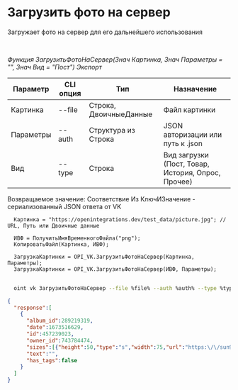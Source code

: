 ﻿---
sidebar_position: 11
---

# Загрузить фото на сервер
 Загружает фото на сервер для его дальнейшего использования




<br/>


*Функция ЗагрузитьФотоНаСервер(Знач Картинка, Знач Параметры = "", Знач Вид = "Пост") Экспорт*

  | Параметр | CLI опция | Тип | Назначение |
  |-|-|-|-|
  | Картинка | --file | Строка, ДвоичныеДанные | Файл картинки |
  | Параметры | --auth | Структура из Строка | JSON авторизации или путь к .json |
  | Вид | --type | Строка | Вид загрузки (Пост, Товар, История, Опрос, Прочее) |

  
  Возвращаемое значение:   Соответствие Из КлючИЗначение - сериализованный JSON ответа от VK 


```bsl title="Пример кода"
  Картинка = "https://openintegrations.dev/test_data/picture.jpg"; // URL, Путь или Двоичные данные
  
  ИВФ = ПолучитьИмяВременногоФайла("png");
  КопироватьФайл(Картинка, ИВФ);
  
  ЗагрузкаКартинки = OPI_VK.ЗагрузитьФотоНаСервер(Картинка, Параметры);
  ЗагрузкаКартинки = OPI_VK.ЗагрузитьФотоНаСервер(ИВФ, Параметры);
```
	


```sh title="Пример команды CLI"
    
  oint vk ЗагрузитьФотоНаСервер --file %file% --auth %auth% --type %type%

```

```json title="Результат"
{
  "response":[
    {
      "album_id":289219319,
      "date":1673516629,
      "id":457239023,
      "owner_id":743784474,
      "sizes":[{"height":50,"type":"s","width":75,"url":"https:\/\/sun9-west.userapi.com\/sun9-45\/s\/v1\/ig2\/Vus7E6r8jZjgv5E9bnuM6fbvL9U_NP4-goegNOaEy8t4Z1DnzofjER9exwblecB6Hxb3EUbWv7lQvxdRaErZGoT3.jpg?size=75x50&quality=96&type=album"},{"height":87,"type":"m","width":130,"url":"https:\/\/sun9-west.userapi.com\/sun9-45\/s\/v1\/ig2\/JTtJ-M4Y1Md4nbNyY6QNKBjs9xleCGkDwGw-NuMvLV0DKfQrPb_xN7QcfazSTrBcZ-_JzsJ21pTuLI7Slr8m9HcB.jpg?size=130x87&quality=96&type=album"},{"height":402,"type":"x","width":604,"url":"https:\/\/sun9-west.userapi.com\/sun9-45\/s\/v1\/ig2\/2DBzUBeOMpydPcypQFkirgj6g9mzsj8le0qsrWQ_lPX3zNQN1229bLivxf26ya-91HF9D57exLSnkSnJwUxJdUBN.jpg?size=604x402&quality=96&type=album"},{"height":537,"type":"y","width":807,"url":"https:\/\/sun9-west.userapi.com\/sun9-45\/s\/v1\/ig2\/Biye5eNVG4UA_ymuN60MU6Qp26yO7rYp0WB-ch55oxkaATpXs4Kmqqznz1keCYHg_BHyvPhyrSGyK3zRK29LoVKH.jpg?size=807x537&quality=96&type=album"},{"height":852,"type":"z","width":1280,"url":"https:\/\/sun9-west.userapi.com\/sun9-45\/s\/v1\/ig2\/O-BkqGyWMw2ZKcOyYz8sH543Ihkws7mAn6x76JYh0mVW2MCR9x9eig_AS6gT6OLeySlvewx5oyri1Ejj0uNhJuKo.jpg?size=1280x852&quality=96&type=album"},{"height":1704,"type":"w","width":2560,"url":"https:\/\/sun9-west.userapi.com\/sun9-45\/s\/v1\/ig2\/o5klH0kpqicWBkDGQl_ch2j8VRpW69xrnq_PXw823wrMYc2qnXQLuDZeECtcKSaka1gfCpP9smoz7XwGAMDTk7vo.jpg?size=2560x1704&quality=96&type=album"},{"height":87,"type":"o","width":130,"url":"https:\/\/sun9-west.userapi.com\/sun9-45\/s\/v1\/ig2\/JTtJ-M4Y1Md4nbNyY6QNKBjs9xleCGkDwGw-NuMvLV0DKfQrPb_xN7QcfazSTrBcZ-_JzsJ21pTuLI7Slr8m9HcB.jpg?size=130x87&quality=96&type=album"},{"height":133,"type":"p","width":200,"url":"https:\/\/sun9-west.userapi.com\/sun9-45\/s\/v1\/ig2\/dFvcZ_sYZeMJtmvotINsevf_0x4KbDxo-jcrZojRQtebIKvM0juMU9U9NjybaidOukkrImr2CWcW8u6IHdlceWKD.jpg?size=200x133&quality=96&type=album"},{"height":213,"type":"q","width":320,"url":"https:\/\/sun9-west.userapi.com\/sun9-45\/s\/v1\/ig2\/GglL_Kv0x1_rnPwXwtTPZUMFg9sT_JB9xUSUeNvNIRapPRhGvQbQAaCwD57WBhUKU8sPD6-BhyadPIXaALqERkS1.jpg?size=320x213&quality=96&type=album"},{"height":340,"type":"r","width":510,"url":"https:\/\/sun9-west.userapi.com\/sun9-45\/s\/v1\/ig2\/LnQwirb-SUb689R2k90Q8MwuwHJ0tfO03a0IkCeXObaQERRE2-UUyLBCTTLme2qkLcxXAekHVbkLMEZhRq5E6Ggr.jpg?size=510x340&quality=96&crop=2,0,2556,1704&type=album"}],
      "text":"",
      "has_tags":false
    }
  ]
}
```
